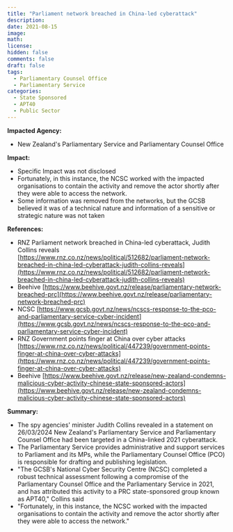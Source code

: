 ```yaml
---
title: "Parliament network breached in China-led cyberattack"
description: 
date: 2021-08-15
image: 
math: 
license: 
hidden: false
comments: false
draft: false
tags: 
  - Parliamentary Counsel Office
  - Parliamentary Service
categories:
  - State Sponsored
  - APT40
  - Public Sector
---
```

**Impacted Agency:**
* New Zealand's Parliamentary Service and Parliamentary Counsel Office

**Impact:**
* Specific Impact was not disclosed
* Fortunately, in this instance, the NCSC worked with the impacted organisations to contain the activity and remove the actor shortly after they were able to access the network.
* Some information was removed from the networks, but the GCSB believed it was of a technical nature and information of a sensitive or strategic nature was not taken

**References:**
* RNZ Parliament network breached in China-led cyberattack, Judith Collins reveals [https://www.rnz.co.nz/news/political/512682/parliament-network-breached-in-china-led-cyberattack-judith-collins-reveals](https://www.rnz.co.nz/news/political/512682/parliament-network-breached-in-china-led-cyberattack-judith-collins-reveals)
* Beehive [https://www.beehive.govt.nz/release/parliamentary-network-breached-prc](https://www.beehive.govt.nz/release/parliamentary-network-breached-prc)
* NCSC [https://www.gcsb.govt.nz/news/ncscs-response-to-the-pco-and-parliamentary-service-cyber-incident](https://www.gcsb.govt.nz/news/ncscs-response-to-the-pco-and-parliamentary-service-cyber-incident)
* RNZ Government points finger at China over cyber attacks [https://www.rnz.co.nz/news/political/447239/government-points-finger-at-china-over-cyber-attacks](https://www.rnz.co.nz/news/political/447239/government-points-finger-at-china-over-cyber-attacks)
* Beehive [https://www.beehive.govt.nz/release/new-zealand-condemns-malicious-cyber-activity-chinese-state-sponsored-actors](https://www.beehive.govt.nz/release/new-zealand-condemns-malicious-cyber-activity-chinese-state-sponsored-actors)

**Summary:**
* The spy agencies' minister Judith Collins revealed in a statement on 26/03/2024 New Zealand's Parliamentary Service and Parliamentary Counsel Office had been targeted in a China-linked 2021 cyberattack.
* The Parliamentary Service provides administrative and support services to Parliament and its MPs, while the Parliamentary Counsel Office (PCO) is responsible for drafting and publishing legislation.
* "The GCSB's National Cyber Security Centre (NCSC) completed a robust technical assessment following a compromise of the Parliamentary Counsel Office and the Parliamentary Service in 2021, and has attributed this activity to a PRC state-sponsored group known as APT40," Collins said
* "Fortunately, in this instance, the NCSC worked with the impacted organisations to contain the activity and remove the actor shortly after they were able to access the network."